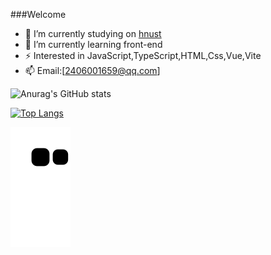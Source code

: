 ###Welcome

- 🔭 I’m currently studying on [hnust](https://www.hnust.edu.cn/)
- 🌱 I’m currently learning front-end
- ⚡ Interested in JavaScript,TypeScript,HTML,Css,Vue,Vite
- 📫 Email:[2406001659@qq.com]



![Anurag's GitHub stats](https://github-readme-stats.vercel.app/api?username=thosewhoyoulove&show_icons=true&theme=tokyonight)



[![Top Langs](https://github-readme-stats.vercel.app/api/top-langs/?username=thosewhoyoulove&layout=compact)](https://github.com/anuraghazra/github-readme-stats)






![github contribution grid snake animation](https://raw.githubusercontent.com/thosewhoyoulove/thosewhoyoulove/output/github-contribution-grid-snake.svg)


